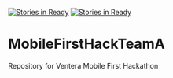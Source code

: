 [![Stories in Ready](https://badge.waffle.io/Drewdabb/MobileFirstHackTeamA.png?label=ready&title=Ready)](https://waffle.io/Drewdabb/MobileFirstHackTeamA)
[![Stories in Ready](https://badge.waffle.io/Drewdabb/MobileFirstHackTeamA.png?label=ready&title=Ready)](https://waffle.io/Drewdabb/MobileFirstHackTeamA)
# MobileFirstHackTeamA
Repository for Ventera Mobile First Hackathon
